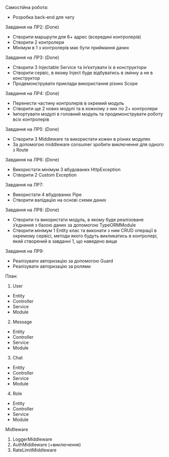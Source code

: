 Самостійна робота:
- Розробка back-end для чату

Завдання на ЛР2: (Done)
-	Створити маршрути для 6+ адрес (всередині контролерів)
-	Створити 2 контролери
-	Мінімум в 1 з контролерів має бути приймання даних

Завдання на ЛР3: (Done)
-	Створити 3 Injectable Service та їн’єктувати їх в конструктори
-	Створити сервіс, в якому Inject буде відбуватись в змінну а не в конструктор
-	Продемонструвати приклади використання різних Scope

Завдання на ЛР4: (Done)
-	Перенести частину контролерів в окремий модуль
-	Створити ще 2 нових модулі та в кожному з них по 2+ контролери
-	Імпортувати модулі в головний модуль та продемонструвати роботу всіх контролерів

Завдання на ЛР5: (Done)
-	Створити 3 Middleware та використати кожен в різних модулях
-	За допомогою middleware consumer зробити виключення для одного з Route

Завдання на ЛР6: (Done)
-	Використати мінімум 3 вбудованих HttpException
-	Створити 2 Custom Exception 

Завдання на ЛР7:
-	Використати 4 вбудованих Pipe
-	Створити валідацію на основі схеми даних

Завдання на ЛР8: (Done)
-	Створити та використати модуль, в якому буде реалізоване з’єднання з базою даних за допомогою TypeORMModule
-	Створити мінімум 1 Entity клас та виконати з ним CRUD операції в окремому сервісі, методи якого будуть викликатись в контролері, який створений в завданні 1, що наведено вище

Завдання на ЛР9:
-	Реалізувати авторизацію за допомогою Guard
-	Реалізувати авторизацію за ролями

План:

1) User
 -   Entity
 -   Controller
 -   Service
 -   Module

2) Message
 -   Entity
 -   Controller
 -   Service
 -   Module

3) Chat
 -   Entity
 -   Controller
 -   Service
 -   Module

4) Role
 -   Entity
 -   Controller
 -   Service
 -   Module

Midlleware
1) LoggerMiddleware
2) AuthMiddleware (+виключення)
3) RateLimitMiddleware
